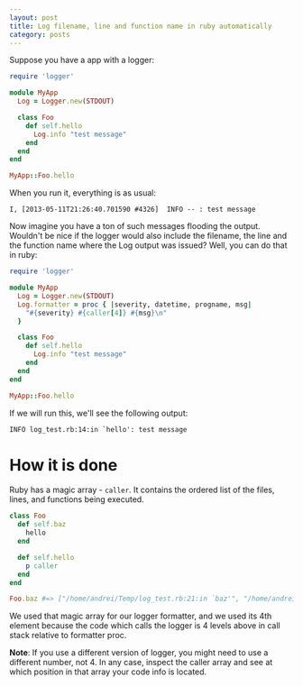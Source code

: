 ```yaml
---
layout: post
title: Log filename, line and function name in ruby automatically
category: posts
---
```


Suppose you have a app with a logger:

```ruby
require 'logger'

module MyApp
  Log = Logger.new(STDOUT)

  class Foo
    def self.hello
      Log.info "test message"
    end
  end
end

MyApp::Foo.hello
```


When you run it, everything is as usual:

```console
I, [2013-05-11T21:26:40.701590 #4326]  INFO -- : test message
```

Now imagine you have a ton of such messages flooding the output. Wouldn't be
nice if the logger would also include the filename, the line and the function
name where the Log output was issued? Well, you can do that in ruby:

```ruby
require 'logger'

module MyApp
  Log = Logger.new(STDOUT)
  Log.formatter = proc { |severity, datetime, progname, msg|
    "#{severity} #{caller[4]} #{msg}\n"
  }

  class Foo
    def self.hello
      Log.info "test message"
    end
  end
end

MyApp::Foo.hello
```

If we will run this, we'll see the following output:

```console
INFO log_test.rb:14:in `hello': test message
```

# How it is done

Ruby has a magic array - `caller`. It contains the ordered list of the files, lines,
and functions being executed.

```ruby
class Foo
  def self.baz
    hello
  end

  def self.hello
    p caller
  end
end

Foo.baz #=> ["/home/andrei/Temp/log_test.rb:21:in `baz'", "/home/andrei/Temp/log_test.rb:29:in `<main>'"]
```

We used that magic array for our logger formatter, and we used its 4th element
because the code which calls the logger is 4 levels above in call stack relative
to formatter proc.

__Note__: If you use a different version of logger, you might need to use a
different number, not 4. In any case, inspect the caller array and see at which
position in that array your code info is located.
